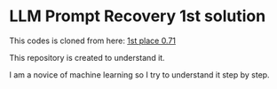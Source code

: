 # LLM Prompt Recovery 1st solution
This codes is cloned from here: [1st place 0.71](https://www.kaggle.com/code/suicaokhoailang/1st-place-0-71)

This repository is created to understand it.

I am a novice of machine learning so I try to understand it step by step.

